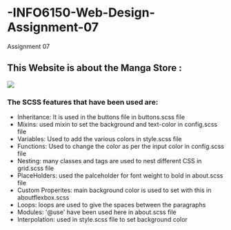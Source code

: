 # -INFO6150-Web-Design-Assignment-07
Assignment 07

## This Website is about the Manga Store :

![](https://github.com/Virupakshappa7/-INFO6150-Web-Design-Assignment-07/blob/main/images/manga-about.gif)

### The SCSS features that have been used are:

- Inheritance: It is used in the buttons file in buttons.scss file
- Mixins: used mixin to set the background and text-color in config.scss file
- Variables: Used to add the various colors in style.scss file
- Functions: Used to change the color as per the input color in config.scss file
- Nesting: many classes and tags are used to nest different CSS in grid.scss file
- PlaceHolders: used the palceholder for font weight to bold in about.scss file
- Custom Properites: main background color is used to set with this in aboutflexbox.scss
- Loops: loops are used to give the spaces between the paragraphs 
- Modules: '@use' have been used here in about.scss file
- Interpolation: used in style.scss file to set background color
